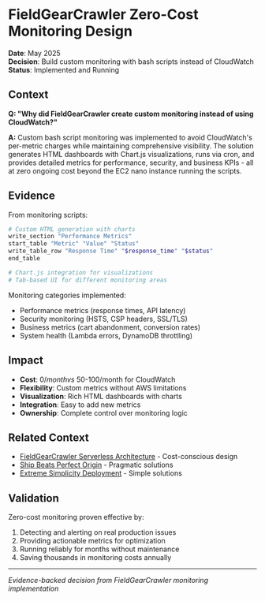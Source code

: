 # FieldGearCrawler Zero-Cost Monitoring Design

**Date**: May 2025  
**Decision**: Build custom monitoring with bash scripts instead of CloudWatch  
**Status**: Implemented and Running  

## Context

**Q: "Why did FieldGearCrawler create custom monitoring instead of using CloudWatch?"**

**A:** Custom bash script monitoring was implemented to avoid CloudWatch's per-metric charges while maintaining comprehensive visibility. The solution generates HTML dashboards with Chart.js visualizations, runs via cron, and provides detailed metrics for performance, security, and business KPIs - all at zero ongoing cost beyond the EC2 nano instance running the scripts.

## Evidence

From monitoring scripts:
```bash
# Custom HTML generation with charts
write_section "Performance Metrics"
start_table "Metric" "Value" "Status"
write_table_row "Response Time" "$response_time" "$status"
end_table

# Chart.js integration for visualizations
# Tab-based UI for different monitoring areas
```

Monitoring categories implemented:
- Performance metrics (response times, API latency)
- Security monitoring (HSTS, CSP headers, SSL/TLS)
- Business metrics (cart abandonment, conversion rates)
- System health (Lambda errors, DynamoDB throttling)

## Impact

- **Cost**: $0/month vs ~$50-100/month for CloudWatch
- **Flexibility**: Custom metrics without AWS limitations
- **Visualization**: Rich HTML dashboards with charts
- **Integration**: Easy to add new metrics
- **Ownership**: Complete control over monitoring logic

## Related Context

- [FieldGearCrawler Serverless Architecture](../technical/fieldgearcrawler-serverless-architecture.md) - Cost-conscious design
- [Ship Beats Perfect Origin](../cultural/ship-beats-perfect.md) - Pragmatic solutions
- [Extreme Simplicity Deployment](../technical/extreme-simplicity-deployment-fix.md) - Simple solutions

## Validation

Zero-cost monitoring proven effective by:
1. Detecting and alerting on real production issues
2. Providing actionable metrics for optimization
3. Running reliably for months without maintenance
4. Saving thousands in monitoring costs annually

---

*Evidence-backed decision from FieldGearCrawler monitoring implementation*